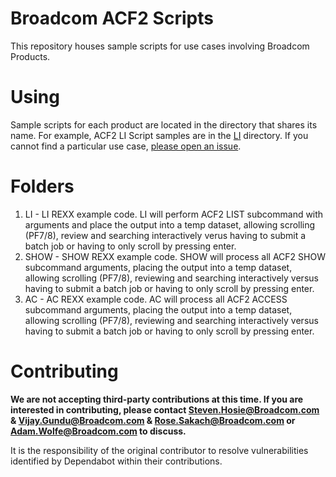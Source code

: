 # Broadcom ACF2 Scripts
This repository houses sample scripts for use cases involving Broadcom Products.

# Using
Sample scripts for each product are located in the directory that shares its name. For example, ACF2 LI Script samples are in the [LI](LI) directory. If you cannot find a particular use case, [please open an issue](https://github.com/BroadcomMFD/broadcom-product-scripts/issues/new).

# Folders
1. LI - LI REXX example code.  LI will perform ACF2 LIST subcommand with arguments and place the output into a temp dataset, allowing scrolling (PF7/8), review and searching interactively verus having to submit a batch job or having to only scroll by pressing enter.
2. SHOW - SHOW REXX example code.  SHOW will process all ACF2 SHOW subcommand arguments, placing the output into a temp dataset, allowing scrolling (PF7/8), reviewing and searching interactively versus having to submit a batch job or having to only scroll by pressing enter.
3. AC - AC REXX example code.  AC will process all ACF2 ACCESS subcommand arguments, placing the output into a temp dataset, allowing scrolling (PF7/8), reviewing and searching interactively versus having to submit a batch job or having to only scroll by pressing enter.

# Contributing
**We are not accepting third-party contributions at this time. If you are interested in contributing, please contact Steven.Hosie@Broadcom.com & Vijay.Gundu@Broadcom.com & Rose.Sakach@Broadcom.com or Adam.Wolfe@Broadcom.com to discuss.**

It is the responsibility of the original contributor to resolve vulnerabilities identified by Dependabot within their contributions.
